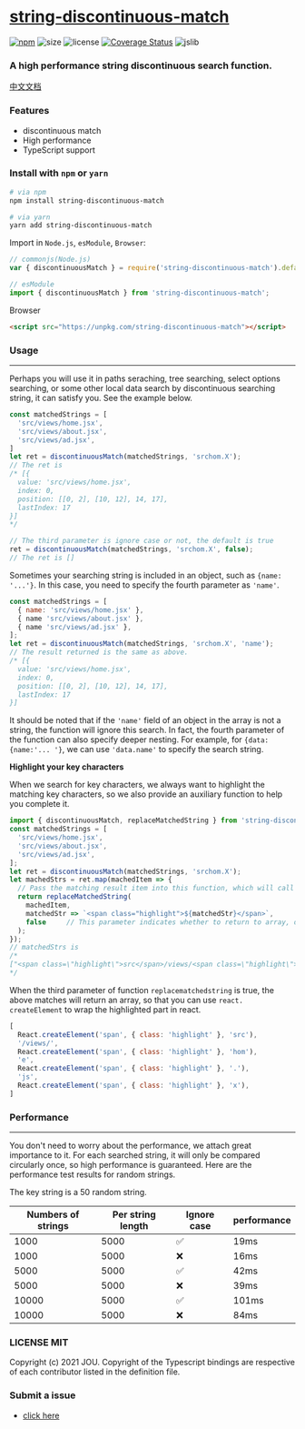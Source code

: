 # [string-discontinuous-match](https://github.com/JOU-amjs/string-discontinuous-match)
[![npm](https://img.shields.io/npm/v/string-discontinuous-match)](https://www.npmjs.com/package/string-discontinuous-match)
![size](https://img.shields.io/bundlephobia/min/string-discontinuous-match)
![license](https://img.shields.io/badge/license-MIT-blue.svg)
[![Coverage Status](https://coveralls.io/repos/github/JOU-amjs/string-discontinuous-match/badge.svg)](https://coveralls.io/github/JOU-amjs/string-discontinuous-match)
![jslib](https://img.shields.io/badge/Powered%20by-jslib%20base-brightgreen.svg)

### A high performance string discontinuous search function.

[中文文档](./README-ZH.md)

### **Features**
- discontinuous match
- High performance
- TypeScript support

### Install with `npm` or `yarn`
```bash
# via npm
npm install string-discontinuous-match

# via yarn
yarn add string-discontinuous-match
```

Import in `Node.js`, `esModule`, `Browser`:
```javascript
// commonjs(Node.js)
var { discontinuousMatch } = require('string-discontinuous-match').default;

// esModule
import { discontinuousMatch } from 'string-discontinuous-match';
```
Browser
```html
<script src="https://unpkg.com/string-discontinuous-match"></script>
```

### **Usage**
---
Perhaps you will use it in paths seraching, tree searching, select options searching, or some other local data search by discontinuous searching string, it can satisfy you. See the example below.
```javascript
const matchedStrings = [
  'src/views/home.jsx',
  'src/views/about.jsx',
  'src/views/ad.jsx',
]
let ret = discontinuousMatch(matchedStrings, 'srchom.X');
// The ret is
/* [{
  value: 'src/views/home.jsx',
  index: 0,
  position: [[0, 2], [10, 12], 14, 17],
  lastIndex: 17
}]
*/

// The third parameter is ignore case or not, the default is true
ret = discontinuousMatch(matchedStrings, 'srchom.X', false);
// The ret is []
```
Sometimes your searching string is included in an object, such as `{name: '...'}`. In this case, you need to specify the fourth parameter as `'name'`.
```javascript
const matchedStrings = [
  { name: 'src/views/home.jsx' },
  { name 'src/views/about.jsx' },
  { name 'src/views/ad.jsx' },
];
let ret = discontinuousMatch(matchedStrings, 'srchom.X', 'name');
// The result returned is the same as above.
/* [{
  value: 'src/views/home.jsx',
  index: 0,
  position: [[0, 2], [10, 12], 14, 17],
  lastIndex: 17
}]
```
It should be noted that if the `'name'` field of an object in the array is not a string, the function will ignore this search. In fact, the fourth parameter of the function can also specify deeper nesting. For example, for `{data: {name:'... '}`, we can use `'data.name'` to specify the search string.

**Highlight your key characters**

When we search for key characters, we always want to highlight the matching key characters, so we also provide an auxiliary function to help you complete it.
```javascript
import { discontinuousMatch, replaceMatchedString } from 'string-discontinuous-match';
const matchedStrings = [
  'src/views/home.jsx',
  'src/views/about.jsx',
  'src/views/ad.jsx',
];
let ret = discontinuousMatch(matchedStrings, 'srchom.X');
let machedStrs = ret.map(machedItem => {
  // Pass the matching result item into this function, which will call the callback function for multiple matching characters in turn
  return replaceMatchedString(
    machedItem,
    matchedStr => `<span class="highlight">${matchedStr}</span>`,
    false     // This parameter indicates whether to return to array, default is false
  );
});
// matchedStrs is
/*
["<span class=\"highlight\">src</span>/views/<span class=\"highlight\">hom</span>e<span class=\"highlight\">.</span>js<span class=\"highlight\">x</span>"]
*/
```

When the third parameter of function `replacematchedstring` is true, the above matches will return an array, so that you can use `react. createElement` to wrap the highlighted part in react.
```javascript
[
  React.createElement('span', { class: 'highlight' }, 'src'),
  '/views/',
  React.createElement('span', { class: 'highlight' }, 'hom'),
  'e',
  React.createElement('span', { class: 'highlight' }, '.'),
  'js',
  React.createElement('span', { class: 'highlight' }, 'x'),
]
```

### **Performance**
---
You don't need to worry about the performance, we attach great importance to it. For each searched string, it will only be compared circularly once, so high performance is guaranteed. Here are the performance test results for random strings.

The key string is a 50 random string.

|  Numbers of strings  |  Per string length  |  Ignore case | performance |
|  ----  | ----  | ----  | ----  |
| 1000  | 5000 | ✅ | 19ms |
| 1000  | 5000 | ❌ | 16ms |
| 5000  | 5000 | ✅ | 42ms |
| 5000  | 5000 | ❌ | 39ms |
| 10000  | 5000 | ✅ | 101ms |
| 10000  | 5000 | ❌ | 84ms |


### LICENSE MIT
Copyright (c) 2021 JOU. Copyright of the Typescript bindings are respective of each contributor listed in the definition file.

### **Submit a issue**
- [click here](https://github.com/JOU-amjs/string-discontinuous-match/issues)
